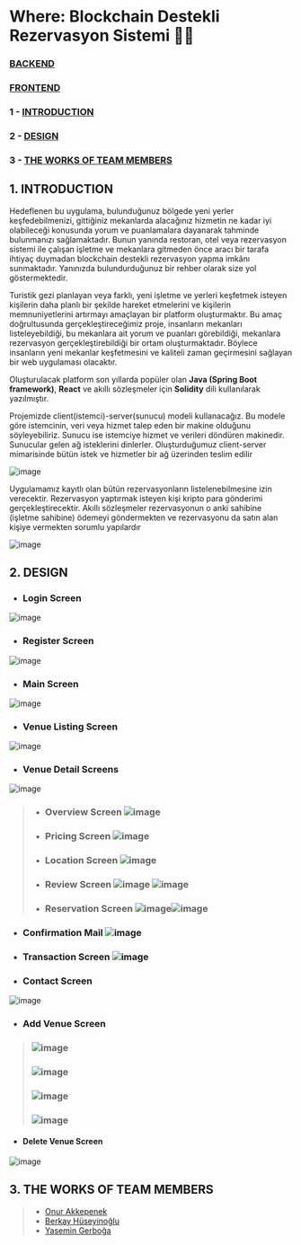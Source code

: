 # Where: Blockchain Destekli Rezervasyon Sistemi 👩‍💻
### [BACKEND](https://github.com/where-project/where)
### [FRONTEND](https://github.com/where-project/where-frontend)
### 1 - [INTRODUCTION](https://github.com/where-project#1-introduction)
### 2 - [DESIGN](https://github.com/where-project#2-design)
### 3 - [THE WORKS OF TEAM MEMBERS](https://github.com/where-project#3-the-works-of-team-members)

## 1. INTRODUCTION
  Hedeflenen bu uygulama, bulunduğunuz bölgede yeni yerler keşfedebilmenizi, gittiğiniz mekanlarda alacağınız hizmetin ne kadar iyi olabileceği konusunda yorum ve puanlamalara dayanarak tahminde bulunmanızı sağlamaktadır. Bunun yanında restoran, otel veya rezervasyon sistemi ile çalışan işletme ve mekanlara gitmeden önce aracı bir tarafa ihtiyaç duymadan blockchain destekli rezervasyon yapma imkânı sunmaktadır. Yanınızda bulundurduğunuz bir rehber olarak size yol göstermektedir.

Turistik gezi planlayan veya farklı, yeni işletme ve yerleri keşfetmek isteyen kişilerin daha planlı bir şekilde hareket etmelerini ve kişilerin memnuniyetlerini artırmayı amaçlayan bir platform oluşturmaktır. Bu amaç doğrultusunda gerçekleştireceğimiz proje, insanların mekanları listeleyebildiği, bu mekanlara ait yorum ve puanları görebildiği, mekanlara rezervasyon gerçekleştirebildiği bir ortam oluşturmaktadır. Böylece insanların yeni mekanlar keşfetmesini ve kaliteli zaman geçirmesini sağlayan bir web uygulaması olacaktır.

Oluşturulacak platform son yıllarda popüler olan **Java (Spring Boot framework)**, **React** ve akıllı sözleşmeler için **Solidity** dili kullanılarak yazılmıştır.

Projemizde client(istemci)-server(sunucu) modeli kullanacağız. Bu modele göre istemcinin, veri veya hizmet talep eden bir makine olduğunu söyleyebiliriz. Sunucu ise istemciye hizmet ve verileri döndüren makinedir. Sunucular gelen ağ isteklerini dinlerler. Oluşturduğumuz client-server mimarisinde bütün istek ve hizmetler bir ağ üzerinden teslim edilir

![image](https://user-images.githubusercontent.com/61885344/187069017-718e05b8-fb22-4fdc-b458-88dfc6934180.png)

Uygulamamız kayıtlı olan bütün rezervasyonların listelenebilmesine izin verecektir. Rezervasyon yaptırmak isteyen kişi kripto para gönderimi gerçekleştirecektir. Akıllı sözleşmeler rezervasyonun o anki sahibine (işletme sahibine) ödemeyi göndermekten ve rezervasyonu da satın alan kişiye vermekten sorumlu yapılardır

![image](https://user-images.githubusercontent.com/61885344/187069285-0983f7b6-5c12-4e31-8429-37f5ba1aaf63.png)

## 2. DESIGN
- ### Login Screen
![image](https://user-images.githubusercontent.com/61885344/187069502-e154037d-2b97-42ba-9f5d-2958d9ab4133.png)

-  ### Register Screen
![image](https://user-images.githubusercontent.com/61885344/187069571-4975d7bd-8c86-415a-875e-96031bfec541.png)

- ### Main Screen
![image](https://user-images.githubusercontent.com/61885344/187069681-58591fe3-b4d8-4f7c-94d4-c461beade2d7.png)

- ### Venue Listing Screen
![image](https://user-images.githubusercontent.com/61885344/187073573-6e2181c5-c943-4e3a-9c13-fe74415222a7.png)

- ### Venue Detail Screens
![image](https://user-images.githubusercontent.com/61885344/187073755-24ec2d15-e151-49df-9e9a-4d04b0716006.png)
> - ### Overview Screen ![image](https://user-images.githubusercontent.com/61885344/187074887-7f89a673-5737-4416-8d8d-a8c428cf6c34.png)
> - ### Pricing Screen ![image](https://user-images.githubusercontent.com/61885344/187074931-b10c695f-8afb-45c5-b289-116c3cfd58fe.png)
> - ### Location Screen ![image](https://user-images.githubusercontent.com/61885344/187074968-d4dc1b94-39b3-4f44-9abe-5f2cb4e429a2.png)
> - ### Review Screen ![image](https://user-images.githubusercontent.com/61885344/187075207-98c1dae1-cb60-42d8-963f-b1c3cae4bae9.png) ![image](https://user-images.githubusercontent.com/61885344/187075242-48cd2f3d-490f-451f-97bc-6840aca8b396.png)
> - ### Reservation Screen ![image](https://user-images.githubusercontent.com/61885344/187075055-c22abd4b-77fd-40de-b039-8fce06ec2b39.png)![image](https://user-images.githubusercontent.com/61885344/187477763-3ffa3638-128b-4997-8664-cbfbe44261c1.png)

- ### Confirmation Mail ![image](https://user-images.githubusercontent.com/61885344/187477491-3dc426da-9bbb-400b-9e59-9bf06bc0192c.png)
- ### Transaction Screen ![image](https://user-images.githubusercontent.com/61885344/187477661-3b6e9206-4bc9-4eb1-b177-c363205ae638.png)
- ### Contact Screen 
![image](https://user-images.githubusercontent.com/61885344/187477994-cadc0753-a114-4623-8f8b-3374ab206565.png)
- ### Add Venue Screen
>  ### ![image](https://user-images.githubusercontent.com/61885344/187478346-64246b7c-8f43-4f67-8e8f-c204177107cf.png)
>  ### ![image](https://user-images.githubusercontent.com/61885344/187478466-a68ce614-9fe5-49d5-93e3-cef058ca3d50.png)
>  ### ![image](https://user-images.githubusercontent.com/61885344/187478499-64237f09-7b40-439d-b8ca-11d17ec2e9d3.png) 
>  ### ![image](https://user-images.githubusercontent.com/61885344/187478521-8715e0e1-974b-44ed-9ece-8ce29c79853a.png)
- #### Delete Venue Screen 
![image](https://user-images.githubusercontent.com/61885344/187478636-22cd68d9-7c98-432e-a3aa-0e614fc21112.png)


## 3. THE WORKS OF TEAM MEMBERS
>* [Onur Akkepenek](https://github.com/OnurAkkepenekk)
>* [Berkay Hüseyinoğlu](https://github.com/thehuseyinoglu)
>* [Yasemin Gerboğa](https://github.com/yasemingerboga)
